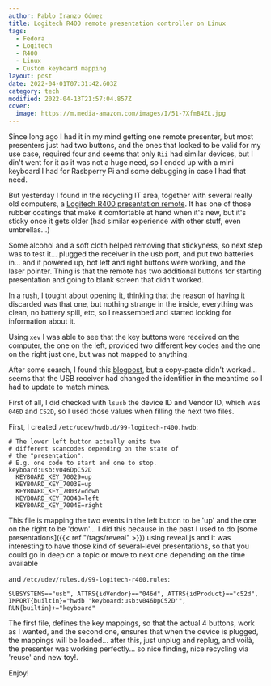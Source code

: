 ```yaml
---
author: Pablo Iranzo Gómez
title: Logitech R400 remote presentation controller on Linux
tags:
  - Fedora
  - Logitech
  - R400
  - Linux
  - Custom keyboard mapping
layout: post
date: 2022-04-01T07:31:42.603Z
category: tech
modified: 2022-04-13T21:57:04.857Z
cover:
  image: https://m.media-amazon.com/images/I/51-7XfmB4ZL.jpg
---
```


Since long ago I had it in my mind getting one remote presenter, but most presenters just had two buttons, and the ones that looked to be valid for my use case, required four and seems that only `Rii` had similar devices, but I din't went for it as it was not a huge need, so I ended up with a mini keyboard I had for Rasbperry Pi and some debugging in case I had that need.

But yesterday I found in the recycling IT area, together with several really old computers, a [Logitech R400 presentation remote](https://www.amazon.com/dp/B002GHBUTK?tag=redken08-20). It has one of those rubber coatings that make it comfortable at hand when it's new, but it's sticky once it gets older (had similar experience with other stuff, even umbrellas...)

Some alcohol and a soft cloth helped removing that stickyness, so next step was to test it... plugged the receiver in the usb port, and put two batteries in... and it powered up, bot left and right buttons were working, and the laser pointer. Thing is that the remote has two additional buttons for starting presentation and going to blank screen that didn't worked.

In a rush, I tought about opening it, thinking that the reason of having it discarded was that one, but nothing strange in the inside, everything was clean, no battery spill, etc, so I reassembed and started looking for information about it.

Using `xev` I was able to see that the key buttons were received on the computer, the one on the left, provided two different key codes and the one on the right just one, but was not mapped to anything.

After some search, I found this [blogpost](https://derickrethans.nl/logitech-r400.html), but a copy-paste didn't worked... seems that the USB receiver had changed the identifier in the meantime so I had to update to match mines.

First of all, I did checked with `lsusb` the device ID and Vendor ID, which was `046D` and `C52D`, so I used those values when filling the next two files.

First, I created `/etc/udev/hwdb.d/99-logitech-r400.hwdb`:

```console
# The lower left button actually emits two
# different scancodes depending on the state of
# the "presentation".
# E.g. one code to start and one to stop.
keyboard:usb:v046DpC52D
  KEYBOARD_KEY_70029=up
  KEYBOARD_KEY_7003E=up
  KEYBOARD_KEY_70037=down
  KEYBOARD_KEY_7004B=left
  KEYBOARD_KEY_7004E=right
```

This file is mapping the two events in the left button to be 'up' and the one on the right to be 'down'... I did this because in the past I used to do [some presentations]({{< ref "/tags/reveal" >}}) using reveal.js and it was interesting to have those kind of several-level presentations, so that you could go in deep on a topic or move to next one depending on the time available

and `/etc/udev/rules.d/99-logitech-r400.rules`:

```
SUBSYSTEMS=="usb", ATTRS{idVendor}=="046d", ATTRS{idProduct}=="c52d", IMPORT{builtin}="hwdb 'keyboard:usb:v046DpC52D'", RUN{builtin}+="keyboard"
```

The first file, defines the key mappings, so that the actual 4 buttons, work as I wanted, and the second one, ensures that when the device is plugged, the mappings will be loaded... after this, just unplug and replug, and voilà, the presenter was working perfectly... so nice finding, nice recycling via 'reuse' and new toy!.

Enjoy!

